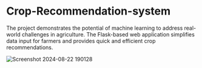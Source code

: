 # Crop-Recommendation-system
The project demonstrates the potential of machine learning to address real-world challenges in agriculture. The Flask-based web application simplifies data input for farmers and provides quick and efficient crop recommendations.

![Screenshot 2024-08-22 190128](https://github.com/user-attachments/assets/99791a1a-0eed-43f4-9b40-6a3dfcf8ca52)

